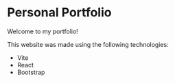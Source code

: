 # Personal Portfolio

Welcome to my portfolio! 

This website was made using the following technologies:

- Vite
- React
- Bootstrap
